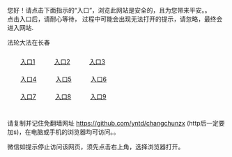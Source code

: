 您好！请点击下面指示的“入口”，浏览此网站是安全的，且为您带来平安。。 <br/>
点击入口后，请耐心等待， 过程中可能会出现无法打开的提示，请忽略，最终会进入网站. </br>

法轮大法在长春<br/>
<div style="padding:10px"><a style="margin:20px" target="_blank" href="https://d24e3jtxw8hbfh.cloudfront.net/2Qpsp?rfqycmct" id="ccLink1" rel="nofollow">入口1</a> <a target="_blank" style="margin:20px" href="https://dnv08mxc3tn2i.cloudfront.net/2Qpsp?mlbmvl" id="ccLink2" rel="nofollow">入口2</a> <a style="margin:20px" target="_blank" href="https://d3b6dl8vj6phf8.cloudfront.net/2Qpsp?nbuic" id="ccLink3" rel="nofollow">入口3</a></div>

<div style="padding:10px" ><a style="margin:20px" target="_blank" href="https://d24e3jtxw8hbfh.cloudfront.net/2Qpsp?rfqycmct" id="ccLink4" rel="nofollow">入口4</a> <a style="margin:20px" href="https://dnv08mxc3tn2i.cloudfront.net/2Qpsp?mlbmvl" target="_blank" id="ccLink5" rel="nofollow">入口5</a> <a style="margin:20px" href="https://d3b6dl8vj6phf8.cloudfront.net/2Qpsp?nbuic" target="_blank" id="ccLink6" rel="nofollow">入口6</a></div>

<div style="padding:10px"><a style="margin:20px" target="_blank" href="https://d24e3jtxw8hbfh.cloudfront.net/2Qpsp?rfqycmct" id="ccLink7" rel="nofollow">入口7</a> <a style="margin:20px" href="https://dnv08mxc3tn2i.cloudfront.net/2Qpsp?mlbmvl" target="_blank" id="ccLink8" rel="nofollow">入口8</a> <a style="margin:20px" target="_blank" href="https://d3b6dl8vj6phf8.cloudfront.net/2Qpsp?nbuic" id="ccLink9" rel="nofollow">入口9</a></div>

<br/>



请复制并记住免翻墙网址 https://github.com/yntd/changchunzx (http后一定要加s)，在电脑或手机的浏览器均可访问。。<br/>

微信如提示停止访问该网页，须先点击右上角，选择浏览器打开。

